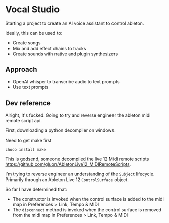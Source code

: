 # Vocal Studio

Starting a project to create an AI voice assistant to control ableton.

Ideally, this can be used to:
- Create songs
- Mix and add effect chains to tracks
- Create sounds with native and plugin synthesizers

## Approach

- OpenAI whisper to transcribe audio to text prompts
- Use text prompts 

## Dev reference 
Alright, It's fucked. Going to try and reverse engineer the ableton midi remote script api.

First, downloading a python decompiler on windows. 

Need to get make first

```powershell
choco install make
```

This is godsend, someone decompiled the live 12 Midi remote scripts https://github.com/gluon/AbletonLive12_MIDIRemoteScripts.

I'm trying to reverse engineer an understanding of the `Subject` lifecycle. Primarily through an Ableton Live 12 `ControlSurface` object. 

So far I have determined that:
- The constructor is invoked when the control surface is added to the midi map in Preferences > Link, Tempo & MIDI
- The `disconnect` method is invoked when the control surface is removed from the midi map in Preferences > Link, Tempo & MIDI
